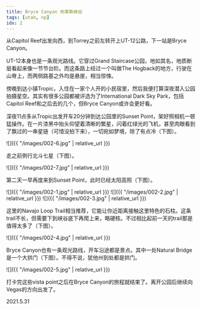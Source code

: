 ```yaml
---
title: Bryce Canyon 布莱斯峡谷
tags: [utah, np]
idx: 2
---
```


从Capitol Reef出发向西，到Torrey之前左转开上UT-12公路，下一站是Bryce Canyon。

UT-12本身也是一条观光路线。它穿过Grand Staircase公园，地如其名，地质断层看起来像一节节台阶。而这条路上经过一个叫做The Hogback的地方，行驶在山脊上，而两侧路基之外均是悬崖，相当惊悚。

傍晚到达小镇Tropic，入住在一家个人开的小民宿里，然后我便打算深夜潜入公园拍摄星空。其实有很多公园都被评选为了International Dark Sky Park，包括Capitol Reef和之后去的几个，但Bryce Canyon或许会更好看。

深夜11点多从Tropic出发开车20分钟到达公园里的Sunset Point，架好照相机一顿猛操作。在一片漆黑中抬头仰望着清晰的繁星，闪着红绿光的飞机，甚至肉眼看到了飘过的一串星链（可惜没拍下来），一切宛如梦境，除了有点冷（下图）。

![]({{ "/images/002-6.jpg" | relative_url }})

走之前例行北斗七星（下图）。

![]({{ "/images/002-7.jpg" | relative_url }})

第二天一早再度来到Sunset Point，此时已经太阳高照（下图）。

![]({{ "/images/002-1.jpg" | relative_url }})
![]({{ "/images/002-2.jpg" | relative_url }})
![]({{ "/images/002-3.jpg" | relative_url }})

这里的Navajo Loop Trail相当推荐，它能让你近距离接触这里特色的石柱。这条trail不长，但需要下到峡谷底下再爬上来，略硬核。不过相比起前一天的trail那是值得太多了（下图）。

![]({{ "/images/002-4.jpg" | relative_url }})

Bryce Canyon也有一条观光路线，开车沿途都是景点。其中一处Natural Bridge是一个大拱门（下图）。不得不说，犹他州到处都是拱门。

![]({{ "/images/002-5.jpg" | relative_url }})

打卡完这些vista point之后在Bryce Canyon的旅程就结束了。离开公园后继续向Vegas的方向出发了。

2021.5.31
